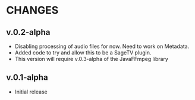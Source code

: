 # CHANGES
  
## v.0.2-alpha
* Disabling processing of audio files for now.  Need to work on Metadata.
* Added code to try and allow this to be a SageTV plugin.
* This version will require v.0.3-alpha of the JavaFFmpeg library

## v.0.1-alpha
* Initial release
